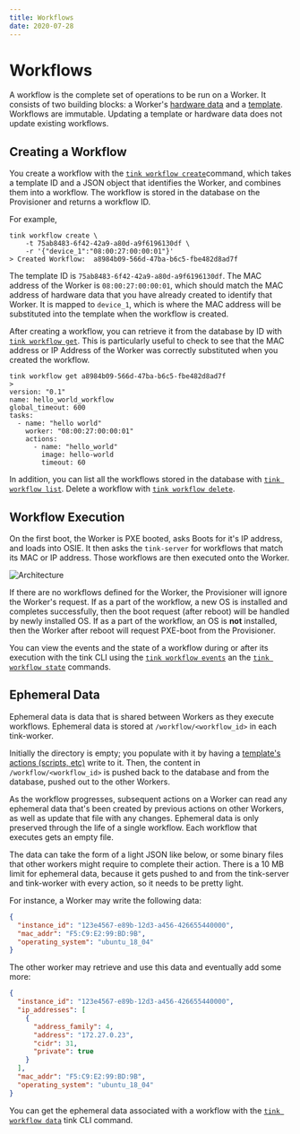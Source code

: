 ```yaml
---
title: Workflows
date: 2020-07-28
---
```


# Workflows

A workflow is the complete set of operations to be run on a Worker. It consists of two building blocks: a Worker's [hardware data](/hardware-data) and a [template](/templates). Workflows are immutable. Updating a template or hardware data does not update existing workflows.

## Creating a Workflow

You create a workflow with the [`tink workflow create`](/cli-reference/workflow/#tink-workflow-create)command, which takes a template ID and a JSON object that identifies the Worker, and combines them into a workflow. The workflow is stored in the database on the Provisioner and returns a workflow ID.

For example,

```
tink workflow create \
    -t 75ab8483-6f42-42a9-a80d-a9f6196130df \
    -r '{"device_1":"08:00:27:00:00:01"}'
> Created Workflow:  a8984b09-566d-47ba-b6c5-fbe482d8ad7f
```

The template ID is `75ab8483-6f42-42a9-a80d-a9f6196130df`. The MAC address of the Worker is `08:00:27:00:00:01`, which should match the MAC address of hardware data that you have already created to identify that Worker. It is mapped to `device_1`, which is where the MAC address will be substituted into the template when the workflow is created.

After creating a workflow, you can retrieve it from the database by ID with [`tink workflow get`](/cli-reference/workflow/#tink-workflow-get). This is particularly useful to check to see that the MAC address or IP Address of the Worker was correctly substituted when you created the workflow.

```
tink workflow get a8984b09-566d-47ba-b6c5-fbe482d8ad7f
>
version: "0.1"
name: hello_world_workflow
global_timeout: 600
tasks:
  - name: "hello world"
    worker: "08:00:27:00:00:01"
    actions:
      - name: "hello_world"
        image: hello-world
        timeout: 60
```

In addition, you can list all the workflows stored in the database with [`tink workflow list`](/cli-reference/workflow/#tink-workflow-list). Delete a workflow with [`tink workflow delete`](/cli-reference/workflow/#tink-workflow-delete).

## Workflow Execution

On the first boot, the Worker is PXE booted, asks Boots for it's IP address, and loads into OSIE. It then asks the `tink-server` for workflows that match its MAC or IP address. Those workflows are then executed onto the Worker.

![Architecture](/images/workflow-diagram.png)

If there are no workflows defined for the Worker, the Provisioner will ignore the Worker's request. If as a part of the workflow, a new OS is installed and completes successfully, then the boot request (after reboot) will be handled by newly installed OS. If as a part of the workflow, an OS is **not** installed, then the Worker after reboot will request PXE-boot from the Provisioner.

You can view the events and the state of a workflow during or after its execution with the tink CLI using the [`tink workflow events`](/cli-reference/workflow/#tink-workflow-events) an the [`tink workflow state`](/cli-reference/workflow/#tink-workflow-state) commands.

## Ephemeral Data

Ephemeral data is data that is shared between Workers as they execute workflows. Ephemeral data is stored at `/workflow/<workflow_id>` in each tink-worker.

Initially the directory is empty; you populate with it by having a [template's actions (scripts, etc)](/templates) write to it. Then, the content in `/workflow/<workflow_id>` is pushed back to the database and from the database, pushed out to the other Workers.

As the workflow progresses, subsequent actions on a Worker can read any ephemeral data that's been created by previous actions on other Workers, as well as update that file with any changes. Ephemeral data is only preserved through the life of a single workflow. Each workflow that executes gets an empty file.

The data can take the form of a light JSON like below, or some binary files that other workers might require to complete their action. There is a 10 MB limit for ephemeral data, because it gets pushed to and from the tink-server and tink-worker with every action, so it needs to be pretty light.

For instance, a Worker may write the following data:

```json
{
  "instance_id": "123e4567-e89b-12d3-a456-426655440000",
  "mac_addr": "F5:C9:E2:99:BD:9B",
  "operating_system": "ubuntu_18_04"
}
```

The other worker may retrieve and use this data and eventually add some more:

```json
{
  "instance_id": "123e4567-e89b-12d3-a456-426655440000",
  "ip_addresses": [
    {
      "address_family": 4,
      "address": "172.27.0.23",
      "cidr": 31,
      "private": true
    }
  ],
  "mac_addr": "F5:C9:E2:99:BD:9B",
  "operating_system": "ubuntu_18_04"
}
```

You can get the ephemeral data associated with a workflow with the [`tink workflow data`](/cli-reference/workflow/) tink CLI command.
